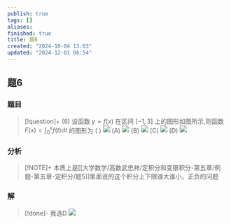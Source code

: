 ```yaml
---
publish: true
tags: []
aliases: 
finished: true
title: 题6
created: "2024-10-04 13:03"
updated: "2024-12-01 06:54"
---
```

## 题6
### 题目
> [!question]+
> (6) 设函数 $y = f( x)$ 在区间 $\lbrack  {-1,3}\rbrack$ 上的图形如图所示,则函数 $F( x)  = {\int }_{0}^{x}f( t) \mathrm{d}t$ 的图形为 ( ) 
> ![](https://img.hwenyi.live/202410031101054.webp)
> (A)
> ![](https://img.hwenyi.live/202410031101055.webp)
> (B)
> ![](https://img.hwenyi.live/202410281807174.webp)
> (C)
> ![](https://img.hwenyi.live/202410281807348.webp)
> (D)
> ![](https://img.hwenyi.live/202410281807947.webp)
### 分析
> [!NOTE]+
> 本质上是[[大学数学/高数武忠祥/定积分和变限积分-第五章/例题-第五章-定积分/题5]]里面说的这个积分上下限谁大谁小，正负的问题
### 解
> [!done]-
> 我选D
> ![](https://img.hwenyi.live/202410290156151.webp)